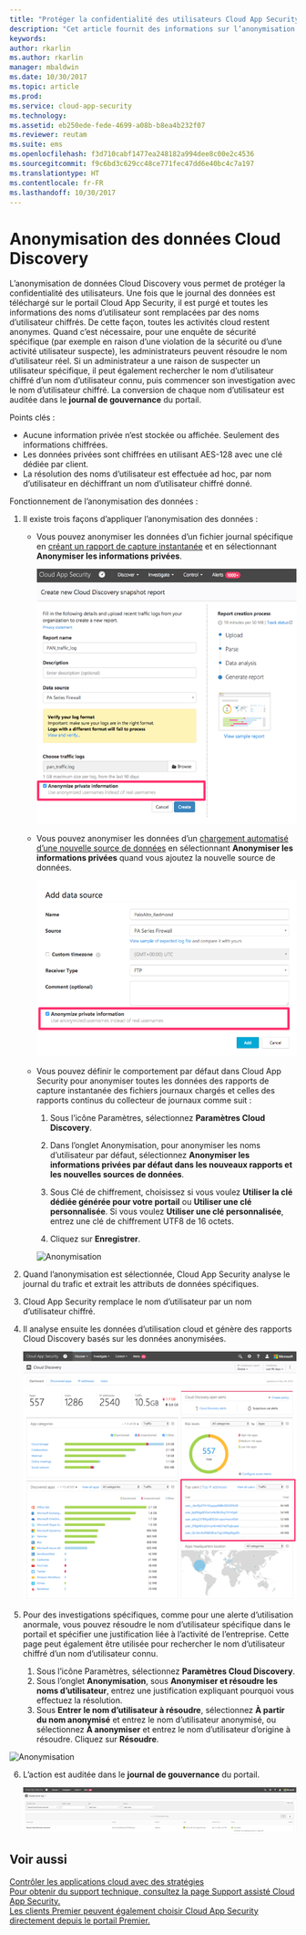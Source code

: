 ```yaml
---
title: "Protéger la confidentialité des utilisateurs Cloud App Security en anonymisant les données | Microsoft Docs"
description: "Cet article fournit des informations sur l’anonymisation des noms d’utilisateur dans vos données Cloud Discovery."
keywords: 
author: rkarlin
ms.author: rkarlin
manager: mbaldwin
ms.date: 10/30/2017
ms.topic: article
ms.prod: 
ms.service: cloud-app-security
ms.technology: 
ms.assetid: eb250ede-fede-4699-a08b-b8ea4b232f07
ms.reviewer: reutam
ms.suite: ems
ms.openlocfilehash: f3d710cabf1477ea248182a994dee8c00e2c4536
ms.sourcegitcommit: f9c6bd3c629cc48ce771fec47dd6e40bc4c7a197
ms.translationtype: HT
ms.contentlocale: fr-FR
ms.lasthandoff: 10/30/2017
---
```

# <a name="cloud-discovery-data-anonymization"></a>Anonymisation des données Cloud Discovery

L’anonymisation de données Cloud Discovery vous permet de protéger la confidentialité des utilisateurs. Une fois que le journal des données est téléchargé sur le portail Cloud App Security, il est purgé et toutes les informations des noms d’utilisateur sont remplacées par des noms d’utilisateur chiffrés. De cette façon, toutes les activités cloud restent anonymes. Quand c’est nécessaire, pour une enquête de sécurité spécifique (par exemple en raison d’une violation de la sécurité ou d’une activité utilisateur suspecte), les administrateurs peuvent résoudre le nom d’utilisateur réel. Si un administrateur a une raison de suspecter un utilisateur spécifique, il peut également rechercher le nom d’utilisateur chiffré d’un nom d’utilisateur connu, puis commencer son investigation avec le nom d’utilisateur chiffré. La conversion de chaque nom d’utilisateur est auditée dans le **journal de gouvernance** du portail.

Points clés :
-   Aucune information privée n’est stockée ou affichée. Seulement des informations chiffrées.
-   Les données privées sont chiffrées en utilisant AES-128 avec une clé dédiée par client.
-   La résolution des noms d’utilisateur est effectuée ad hoc, par nom d’utilisateur en déchiffrant un nom d’utilisateur chiffré donné.


Fonctionnement de l’anonymisation des données :

1.  Il existe trois façons d’appliquer l’anonymisation des données : 
    
    - Vous pouvez anonymiser les données d’un fichier journal spécifique en [créant un rapport de capture instantanée](create-snapshot-cloud-discovery-reports.md) et en sélectionnant **Anonymiser les informations privées**.

      ![Anonymiser les données de capture instantanée](./media/anonymize-log.png)

    - Vous pouvez anonymiser les données d’un [chargement automatisé d’une nouvelle source de données](configure-automatic-log-upload-for-continuous-reports.md) en sélectionnant **Anonymiser les informations privées** quand vous ajoutez la nouvelle source de données.  
  
      ![Anonymiser les données des journaux](./media/anonymize-autolog.png)

    - Vous pouvez définir le comportement par défaut dans Cloud App Security pour anonymiser toutes les données des rapports de capture instantanée des fichiers journaux chargés et celles des rapports continus du collecteur de journaux comme suit :
     
        1. Sous l’icône Paramètres, sélectionnez **Paramètres Cloud Discovery**.
     
        2. Dans l’onglet Anonymisation, pour anonymiser les noms d’utilisateur par défaut, sélectionnez **Anonymiser les informations privées par défaut dans les nouveaux rapports et les nouvelles sources de données**.

        3. Sous Clé de chiffrement, choisissez si vous voulez **Utiliser la clé dédiée générée pour votre portail** ou **Utiliser une clé personnalisée**. Si vous voulez **Utiliser une clé personnalisée**, entrez une clé de chiffrement UTF8 de 16 octets.
        4. Cliquez sur **Enregistrer**.
 
       ![Anonymisation](./media/anonymizer1.png)
  

2.  Quand l’anonymisation est sélectionnée, Cloud App Security analyse le journal du trafic et extrait les attributs de données spécifiques.
3.  Cloud App Security remplace le nom d’utilisateur par un nom d’utilisateur chiffré.
4.  Il analyse ensuite les données d’utilisation cloud et génère des rapports Cloud Discovery basés sur les données anonymisées.
 
    ![Anonymiser le tableau de bord Cloud Discovery](./media/anonymize-dashboard.png)
 
5.  Pour des investigations spécifiques, comme pour une alerte d’utilisation anormale, vous pouvez résoudre le nom d’utilisateur spécifique dans le portail et spécifier une justification liée à l’activité de l’entreprise. Cette page peut également être utilisée pour rechercher le nom d’utilisateur chiffré d’un nom d’utilisateur connu. 

    1. Sous l’icône Paramètres, sélectionnez **Paramètres Cloud Discovery**.
    2. Sous l’onglet **Anonymisation**, sous **Anonymiser et résoudre les noms d’utilisateur**, entrez une justification expliquant pourquoi vous effectuez la résolution.
    3. Sous **Entrer le nom d’utilisateur à résoudre**, sélectionnez **À partir du nom anonymisé** et entrez le nom d’utilisateur anonymisé, ou sélectionnez **À anonymiser** et entrez le nom d’utilisateur d’origine à résoudre. Cliquez sur **Résoudre**. 

   ![Anonymisation](./media/anonymizer.png)

6.  L’action est auditée dans le **journal de gouvernance** du portail. 

     ![Anonymisation](./media/anonymize-gov-log.png)




  
      
## <a name="see-also"></a>Voir aussi  
[Contrôler les applications cloud avec des stratégies](control-cloud-apps-with-policies.md)   
[Pour obtenir du support technique, consultez la page Support assisté Cloud App Security.](http://support.microsoft.com/oas/default.aspx?prid=16031)   
[Les clients Premier peuvent également choisir Cloud App Security directement depuis le portail Premier.](https://premier.microsoft.com/)  
    
      
  

